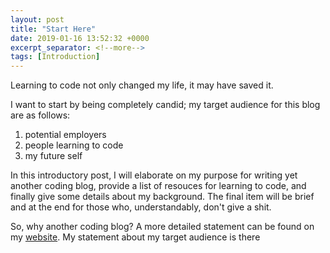 ```yaml
---
layout: post
title: "Start Here"
date: 2019-01-16 13:52:32 +0000
excerpt_separator: <!--more-->
tags: [Introduction]
---
```


Learning to code not only changed my life, it may have saved it.

<!--more-->

I want to start by being completely candid; my target audience for this blog are as follows:

1. potential employers
2. people learning to code
3. my future self

In this introductory post, I will elaborate on my purpose for writing yet another coding blog, provide a list of resouces for learning to code, and finally give some details about my background. The final item will be brief and at the end for those who, understandably, don't give a shit.

So, why another coding blog? A more detailed statement can be found on my [website](www.tylermaxwell.co). My statement about my target audience is there
